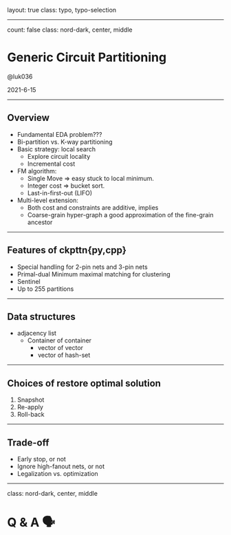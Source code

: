 layout: true
class: typo, typo-selection

---

count: false
class: nord-dark, center, middle

# Generic Circuit Partitioning

@luk036

2021-6-15

---

## Overview

- Fundamental EDA problem???
- Bi-partition vs. K-way partitioning
- Basic strategy: local search
  - Explore circuit locality
  - Incremental cost
- FM algorithm:
  - Single Move => easy stuck to local minimum.
  - Integer cost => bucket sort.
  - Last-in-first-out (LIFO)
- Multi-level extension:
  - Both cost and constraints are additive, implies
  - Coarse-grain hyper-graph a good approximation of the fine-grain ancestor

---

## Features of ckpttn{py,cpp}

- Special handling for 2-pin nets and 3-pin nets
- Primal-dual Minimum maximal matching for clustering
- Sentinel
- Up to 255 partitions

---

## Data structures

- adjacency list
  - Container of container
    - vector of vector
    - vector of hash-set

---

## Choices of restore optimal solution

1. Snapshot
2. Re-apply
3. Roll-back

---

## Trade-off

- Early stop, or not
- Ignore high-fanout nets, or not
- Legalization vs. optimization

---

class: nord-dark, center, middle

# Q & A 🗣️

